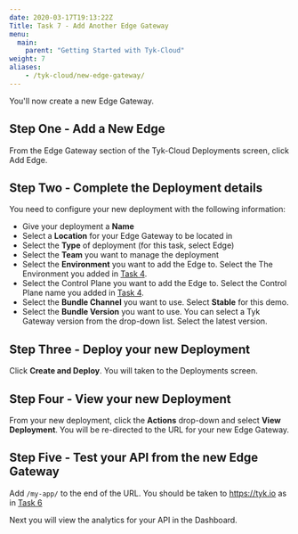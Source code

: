 ```yaml
---
date: 2020-03-17T19:13:22Z
Title: Task 7 - Add Another Edge Gateway
menu:
  main:
    parent: "Getting Started with Tyk-Cloud"
weight: 7
aliases:
    - /tyk-cloud/new-edge-gateway/
---
```


You'll now create a new Edge Gateway.


## Step One - Add a New Edge

From the Edge Gateway section of the Tyk-Cloud Deployments screen, click Add Edge.

## Step Two - Complete the Deployment details

You need to configure your new deployment with the following information:

* Give your deployment a **Name**
* Select a **Location** for your Edge Gateway to be located in
* Select the **Type** of deployment (for this task, select Edge)
* Select the **Team** you want to manage the deployment
* Select the **Environment** you want to add the Edge to. Select the The Environment you added in [Task 4](/docs/tyk-cloud/getting-started-tyk-cloud/setup-environment/#step-one---name-your-environment).
* Select the Control Plane you want to add the Edge to. Select the Control Plane name you added in [Task 4](/docs/tyk-cloud/getting-started-tyk-cloud/setup-environment/#step-two---name-your-control-plane).
* Select the **Bundle Channel** you want to use. Select **Stable** for this demo.
* Select the **Bundle Version** you want to use. You can select a Tyk Gateway version from the drop-down list. Select the latest version.

## Step Three - Deploy your new Deployment

Click **Create and Deploy**. You will taken to the Deployments screen.

## Step Four - View your new Deployment

From your new deployment, click the **Actions** drop-down and select **View Deployment**. You will be re-directed to the URL for your new Edge Gateway.

## Step Five - Test your API from the new Edge Gateway

 Add `/my-app/` to the end of the URL. You should be taken to https://tyk.io as in [Task 6](/docs/tyk-cloud/getting-started-tyk-cloud/test-api/#step-two---append-the-url-with-your-api)

Next you will view the analytics for your API in the Dashboard.